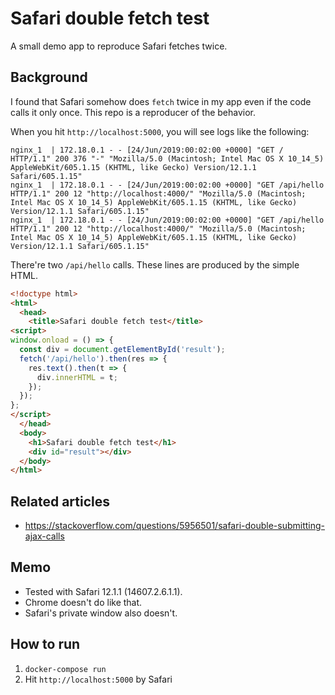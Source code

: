 # Safari double fetch test
A small demo app to reproduce Safari fetches twice.

## Background
I found that Safari somehow does `fetch` twice in my app even if the code calls it only once. This repo is a reproducer of the behavior.

When you hit `http://localhost:5000`, you will see logs like the following:

```
nginx_1  | 172.18.0.1 - - [24/Jun/2019:00:02:00 +0000] "GET / HTTP/1.1" 200 376 "-" "Mozilla/5.0 (Macintosh; Intel Mac OS X 10_14_5) AppleWebKit/605.1.15 (KHTML, like Gecko) Version/12.1.1 Safari/605.1.15"
nginx_1  | 172.18.0.1 - - [24/Jun/2019:00:02:00 +0000] "GET /api/hello HTTP/1.1" 200 12 "http://localhost:4000/" "Mozilla/5.0 (Macintosh; Intel Mac OS X 10_14_5) AppleWebKit/605.1.15 (KHTML, like Gecko) Version/12.1.1 Safari/605.1.15"
nginx_1  | 172.18.0.1 - - [24/Jun/2019:00:02:00 +0000] "GET /api/hello HTTP/1.1" 200 12 "http://localhost:4000/" "Mozilla/5.0 (Macintosh; Intel Mac OS X 10_14_5) AppleWebKit/605.1.15 (KHTML, like Gecko) Version/12.1.1 Safari/605.1.15"
```

There're two `/api/hello` calls. These lines are produced by the simple HTML.
```html
<!doctype html>
<html>
  <head>
    <title>Safari double fetch test</title>
<script>
window.onload = () => {
  const div = document.getElementById('result');
  fetch('/api/hello').then(res => {
    res.text().then(t => {
      div.innerHTML = t;
    });
  });
};
</script>
  </head>
  <body>
    <h1>Safari double fetch test</h1>
    <div id="result"></div>
  </body>
</html>
```

## Related articles
- https://stackoverflow.com/questions/5956501/safari-double-submitting-ajax-calls

## Memo

- Tested with Safari 12.1.1 (14607.2.6.1.1).
- Chrome doesn't do like that.
- Safari's private window also doesn't.

## How to run
1. `docker-compose run`
2. Hit `http://localhost:5000` by Safari
